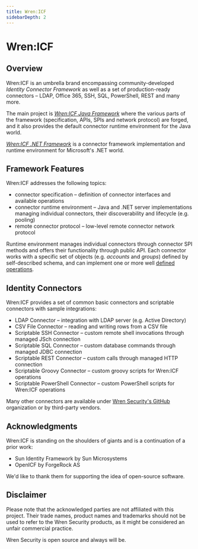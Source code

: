 ```yaml
---
title: Wren:ICF
sidebarDepth: 2
---
```


# Wren:ICF

## Overview

Wren:ICF is an umbrella brand encompassing community-developed _Identity Connector Framework_ as well as a set of
production-ready connectors – LDAP, Office 365, SSH, SQL, PowerShell, REST and many more.

The main project is [_Wren:ICF Java Framework_](https://github.com/WrenSecurity/wrenicf-java-framework) where the
various parts of the framework (specification, APIs, SPIs and network protocol) are forged, and it also provides the
default connector runtime environment for the Java world.

[_Wren:ICF .NET Framework_](https://github.com/WrenSecurity/openicf-dotnet-framework) is a connector framework
implementation and runtime environment for Microsoft's .NET world.


## Framework Features

Wren:ICF addresses the following topics:

* connector specification – definition of connector interfaces and available operations
* connector runtime environment – Java and .NET server implementations managing individual connectors,
  their discoverability and lifecycle (e.g. pooling)
* remote connector protocol – low-level remote connector network protocol

Runtime environment manages individual connectors through connector SPI methods and offers their functionality
through public API. Each connector works with a specific set of objects (e.g. _accounts_ and _groups_) defined by
self-described schema, and can implement one or more well [defined operations](https://github.com/WrenSecurity/wrenicf-java-framework/tree/master/framework-core/src/main/java/org/identityconnectors/framework/spi/operations).


## Identity Connectors

Wren:ICF provides a set of common basic connectors and scriptable connectors with sample integrations:

* LDAP Connector – integration with LDAP server (e.g. Active Directory)
* CSV File Connector – reading and writing rows from a CSV file
* Scriptable SSH Connector – custom remote shell invocations through managed JSch connection
* Scriptable SQL Connector – custom database commands through managed JDBC connection
* Scriptable REST Connector – custom calls through managed HTTP connection
* Scriptable Groovy Connector – custom groovy scripts for Wren:ICF operations
* Scriptable PowerShell Connector – custom PowerShell scripts for Wren:ICF operations

Many other connectors are available under [Wren Security's GitHub](https://github.com/WrenSecurity) organization
or by third-party vendors.


## Acknowledgments

Wren:ICF is standing on the shoulders of giants and is a continuation of a prior work:

* Sun Identity Framework by Sun Microsystems
* OpenICF by ForgeRock AS

We'd like to thank them for supporting the idea of open-source software.


## Disclaimer

Please note that the acknowledged parties are not affiliated with this project. Their trade names, product names
and trademarks should not be used to refer to the Wren Security products, as it might be considered an unfair
commercial practice.

Wren Security is open source and always will be.
